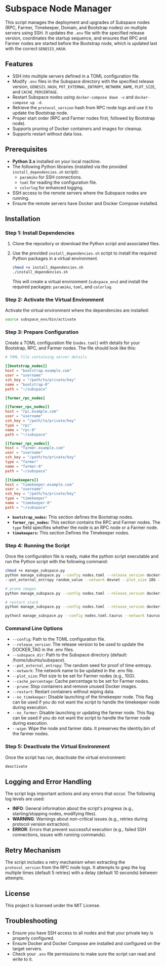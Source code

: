 # Subspace Node Manager

This script manages the deployment and upgrades of Subspace nodes (RPC, Farmer, Timekeeper, Domain, and Bootstrap nodes) on multiple servers using SSH. It updates the `.env` file with the specified release version, coordinates the startup sequence, and ensures that RPC and Farmer nodes are started before the Bootstrap node, which is updated last with the correct `GENESIS_HASH`.

## Features

- SSH into multiple servers defined in a TOML configuration file.
- Modify `.env` files in the Subspace directory with the specified release version, `GENESIS_HASH`, `POT_EXTERNAL_ENTROPY`, `NETWORK_NAME`, `PLOT_SIZE`, and `CACHE_PERCENTAGE`.
- Restart Subspace nodes using `docker-compose down -v` and `docker-compose up -d`.
- Retrieve the `protocol_version` hash from RPC node logs and use it to update the Bootstrap node.
- Proper start order (RPC and Farmer nodes first, followed by Bootstrap node).
- Supports pruning of Docker containers and images for cleanup.
- Supports restart without data loss.

## Prerequisites

- **Python 3.x** installed on your local machine.
- The following Python libraries (installed via the provided `install_dependencies.sh` script):
  - `paramiko` for SSH connections.
  - `toml` for reading the configuration file.
  - `colorlog` for enhanced logging.
- SSH access to the remote servers where the Subspace nodes are running.
- Ensure the remote servers have Docker and Docker Compose installed.

## Installation

### Step 1: Install Dependencies

1. Clone the repository or download the Python script and associated files.
2. Use the provided `install_dependencies.sh` script to install the required Python packages in a virtual environment.

    ```bash
    chmod +x install_dependencies.sh
    ./install_dependencies.sh
    ```

    This will create a virtual environment (`subspace_env`) and install the required packages: `paramiko`, `toml`, and `colorlog`.

### Step 2: Activate the Virtual Environment

Activate the virtual environment where the dependencies are installed:

```bash
source subspace_env/bin/activate
```

### Step 3: Prepare Configuration

Create a TOML configuration file (`nodes.toml`) with details for your Bootstrap, RPC, and Farmer nodes. The file should look like this:

```toml
# TOML file containing server details

[[bootstrap_nodes]]
host = "bootstrap.example.com"
user = "username"
ssh_key = "/path/to/private/key"
name = "bootstrap-0"
path = "~/subspace"

[farmer_rpc_nodes]

[[farmer_rpc_nodes]]
host = "rpc.example.com"
user = "username"
ssh_key = "/path/to/private/key"
type = "rpc"
name = "rpc-0"
path = "~/subspace"

[[farmer_rpc_nodes]]
host = "farmer.example.com"
user = "username"
ssh_key = "/path/to/private/key"
type = "farmer"
name = "farmer-0"
path = "~/subspace"

[[timekeepers]]
host = "timekeeper.example.com"
user = "username"
ssh_key = "/path/to/private/key"
type = "timekeeper"
name = "timekeeper-0"
path = "~/subspace"

```

- **`bootstrap_nodes`:** This section defines the Bootstrap nodes.
- **`farmer_rpc_nodes`:** This section contains the RPC and Farmer nodes. The `type` field specifies whether the node is an RPC node or a Farmer node.
- **`timekeepers`:** This section Defines the Timekeeper nodes.

### Step 4: Running the Script

Once the configuration file is ready, make the python script executable and run the Python script with the following command:

```bash
chmod +x manage_subspace.py
python manage_subspace.py --config nodes.toml --release_version docker-tag --subspace_dir /home/ubuntu/subspace/ \
--pot_external_entropy random_value --network devnet --plot_size 10G --cache_percentage 15

# prune images
python manage_subspace.py --config nodes.toml --release_version docker-tag --subspace_dir /home/ubuntu/subspace/ --network devnet --prune

# restart stack
python manage_subspace.py --config nodes.toml --release_version docker-tag --subspace_dir /home/ubuntu/subspace/ --network devnet --restart

python3 manage_subspace.py --config nodes.toml.taurus --network taurus --release_version taurus-2025-jul-14 --no_farmer --restart

```

### Command Line Options

- `--config`: Path to the TOML configuration file.
- `--release_version`: The release version to be used to update the DOCKER_TAG in the .env files.
- `--subspace_dir`: Path to the Subspace directory (default: /home/ubuntu/subspace).
- `--pot_external_entropy`: The random seed for proof of time entropy.
- `--network`: The network name to be updated in the .env file.
- `--plot_size`: Plot size to be set for Farmer nodes (e.g., 10G).
- `--cache_percentage`: Cache percentage to be set for Farmer nodes.
- `--prune`: Stop containers and remove unused Docker images.
- `--restart`: Restart containers without wiping data.
- `--no_timekeeper`: Disable launching of the timekeeper node. This flag can be used if you do not want the script to handle the timekeeper node during execution.
- `--no_farmer`: Disable launching or updating the farmer node. This flag can be used if you do not want the script to handle the farmer node during execution.
- `--wipe`: Wipe the node and farmer data. It preserves the identity.bin of the farmer nodes.

### Step 5: Deactivate the Virtual Environment

Once the script has run, deactivate the virtual environment:

```bash
deactivate
```

## Logging and Error Handling

The script logs important actions and any errors that occur. The following log levels are used:

- **INFO**: General information about the script's progress (e.g., starting/stopping nodes, modifying files).
- **WARNING**: Warnings about non-critical issues (e.g., retries during protocol version extraction).
- **ERROR**: Errors that prevent successful execution (e.g., failed SSH connections, issues with running commands).

## Retry Mechanism

The script includes a retry mechanism when extracting the `protocol_version` from the RPC node logs. It attempts to grep the log multiple times (default 5 retries) with a delay (default 10 seconds) between attempts.

## License

This project is licensed under the MIT License.

## Troubleshooting

- Ensure you have SSH access to all nodes and that your private key is properly configured.
- Ensure Docker and Docker Compose are installed and configured on the target servers.
- Check your `.env` file permissions to make sure the script can read and write to it.
